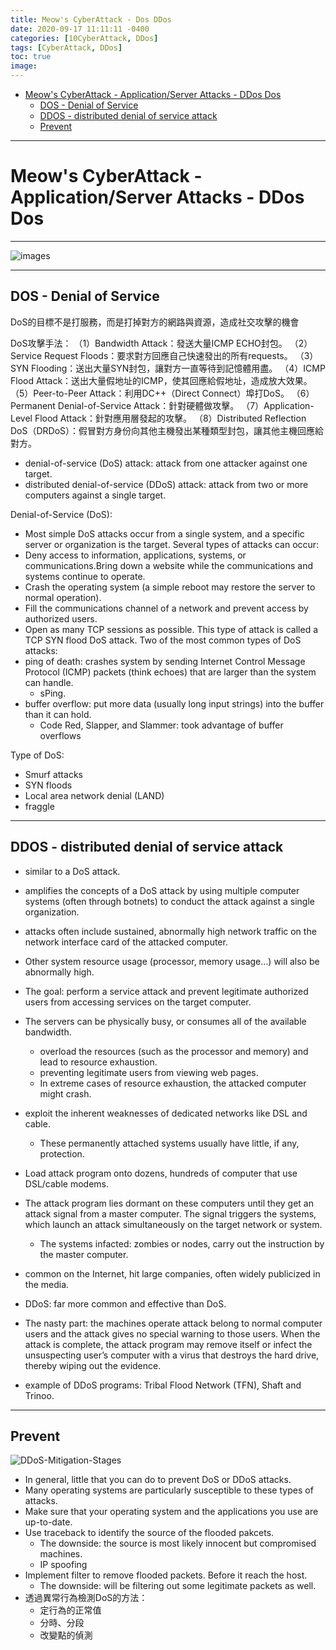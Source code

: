 ```yaml
---
title: Meow's CyberAttack - Dos DDos
date: 2020-09-17 11:11:11 -0400
categories: [10CyberAttack, DDos]
tags: [CyberAttack, DDos]
toc: true
image:
---
```


- [Meow's CyberAttack - Application/Server Attacks - DDos Dos](#meows-cyberattack---applicationserver-attacks---ddos-dos)
  - [DOS - Denial of Service](#dos---denial-of-service)
  - [DDOS - distributed denial of service attack](#ddos---distributed-denial-of-service-attack)
  - [Prevent](#prevent)


---

# Meow's CyberAttack - Application/Server Attacks - DDos Dos

---

![images](https://i.imgur.com/k7bvIZy.png)

---

## DOS - Denial of Service

DoS的目標不是打服務，而是打掉對方的網路與資源，造成社交攻擊的機會

DoS攻擊手法：
（1）Bandwidth Attack：發送大量ICMP ECHO封包。
（2）Service Request Floods：要求對方回應自己快速發出的所有requests。
（3）SYN Flooding：送出大量SYN封包，讓對方一直等待到記憶體用盡。
（4）ICMP Flood Attack：送出大量假地址的ICMP，使其回應給假地址，造成放大效果。
（5）Peer-to-Peer Attack：利用DC++（Direct Connect）埠打DoS。
（6）Permanent Denial-of-Service Attack：針對硬體做攻擊。
（7）Application-Level Flood Attack：針對應用層發起的攻擊。
（8）Distributed Reflection DoS（DRDoS）：假冒對方身份向其他主機發出某種類型封包，讓其他主機回應給對方。


- denial-of-service (DoS) attack: attack from one attacker against one target.
- distributed denial-of-service (DDoS) attack:  attack from two or more computers against a single target.

Denial-of-Service (DoS):
- Most simple DoS attacks occur from a single system, and a specific server or organization is the target.
Several types of attacks can occur:
- Deny access to information, applications, systems, or communications.Bring down a website while the communications and systems continue to operate.
- Crash the operating system (a simple reboot may restore the server to normal operation).
- Fill the communications channel of a network and prevent access by authorized users.
- Open as many TCP sessions as possible. This type of attack is called a TCP SYN flood DoS attack.
Two of the most common types of DoS attacks:
- ping of death: crashes system by sending Internet Control Message Protocol (ICMP) packets (think echoes) that are larger than the system can handle.
  - sPing.
- buffer overflow: put more data (usually long input strings) into the buffer than it can hold.
  - Code Red, Slapper, and Slammer: took advantage of buffer overflows

Type of DoS:
- Smurf attacks
- SYN floods
- Local area network denial (LAND)
- fraggle

---

## DDOS - distributed denial of service attack
- similar to a DoS attack.
- amplifies the concepts of a DoS attack by using multiple computer systems (often through botnets) to conduct the attack against a single organization.
- attacks often include sustained, abnormally high network traffic on the network interface card of the attacked computer.
- Other system resource usage (processor, memory usage…) will also be abnormally high.
- The goal: perform a service attack and prevent legitimate authorized users from accessing services on the target computer.
- The servers can be physically busy, or consumes all of the available bandwidth.
  - overload the resources (such as the processor and memory) and lead to resource exhaustion.
  - preventing legitimate users from viewing web pages.
  - In extreme cases of resource exhaustion, the attacked computer might crash.

- exploit the inherent weaknesses of dedicated networks like DSL and cable.
  - These permanently attached systems usually have little, if any, protection.
- Load attack program onto dozens, hundreds of computer that use DSL/cable modems.
- The attack program lies dormant on these computers until they get an attack signal from a master computer. The signal triggers the systems, which launch an attack simultaneously on the target network or system.
  - The systems infacted: zombies or nodes, carry out the instruction by the master computer.
- common on the Internet, hit large companies, often widely publicized in the media.
- DDoS: far more common and effective than DoS.
- The nasty part: the machines operate attack belong to normal computer users and the attack gives no special warning to those users. When the attack is complete, the attack program may remove itself or infect the unsuspecting user’s computer with a virus that destroys the hard drive, thereby wiping out the evidence.
- example of DDoS programs: Tribal Flood Network (TFN), Shaft and Trinoo.

---

## Prevent

![DDoS-Mitigation-Stages](https://i.imgur.com/I6SLQ4O.jpg)

- In general, little that you can do to prevent DoS or DDoS attacks.
- Many operating systems are particularly susceptible to these types of attacks.
- Make sure that your operating system and the applications you use are up-to-date.
- Use traceback to identify the source of the flooded pakcets.
  - The downside: the source is most likely innocent but compromised machines.
  - IP spoofing
- Implement filter to remove flooded packets. Before it reach the host.
  - The downside: will be filtering out some legitimate packets as well.
- 透過異常行為檢測DoS的方法：
  - 定行為的正常值
  - 分時、分段
  - 改變點的偵測
